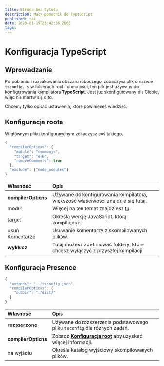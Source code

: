 ```yaml
---
title: Strona bez tytułu
description: Mały pomocnik do TypeScript
published: tak
date: 2020-01-19T23:42:36.260Z
tags:
---
```


# Konfiguracja TypeScript

## Wprowadzanie

Po pobraniu i rozpakowaniu obszaru roboczego, zobaczysz plik o nazwie `tsconfig. s` w folderach root i obecności, ten plik jest używany do konfigurowania kompilatora **TypeScript**. Jest już skonfigurowany dla Ciebie, więc nie martw się o to.

Chcemy tylko opisać ustawienia, które powinieneś wiedzieć.

## Konfiguracja roota

W głównym pliku konfiguracyjnym zobaczysz coś takiego.

```javascript
{
  "compilerOptions": {
    "module": "commonjs",
    "target": "es6",
    "removeComments": true
  },
  "exclude": ["node_modules"]
}
```

| Własność            | Opis                                                                                            |
|:------------------- |:----------------------------------------------------------------------------------------------- |
| **compilerOptions** | Używane do konfigurowania kompilatora, większość właściwości znajduje się tutaj.                |
| moduł               | Więcej na ten temat znajdziesz [tu](https://www.typescriptlang.org/docs/handbook/modules.html). |
| target              | Określa wersję JavaScript, którą kompilujesz.                                                   |
| usuń Komentarze     | Usuwanie komentarzy z skompilowanych plików.                                                    |
| **wyklucz**         | Tutaj możesz zdefiniować foldery, które chcesz wyłączyć z przyszłej kompilacji.                 |

## Konfiguracja Presence

```javascript
{
  "extends": "../tsconfig.json",
  "compilerOptions": {
    "outDir": "./dist/"
  }
}
```

| Własność            | Opis                                                                                                     |
|:------------------- |:-------------------------------------------------------------------------------------------------------- |
| **rozszerzone**     | Używane do rozszerzenia podstawowego pliku `tsconfig` dla różnych zadań.                                 |
| **compilerOptions** | Zobacz [**Konfiguracja root**](/dev/presence/tsconfig#root-configuration) aby uzyskać więcej informacji. |
| na wyjściu          | Określa katalog wyjściowy skompilowanych plików.                                                         |